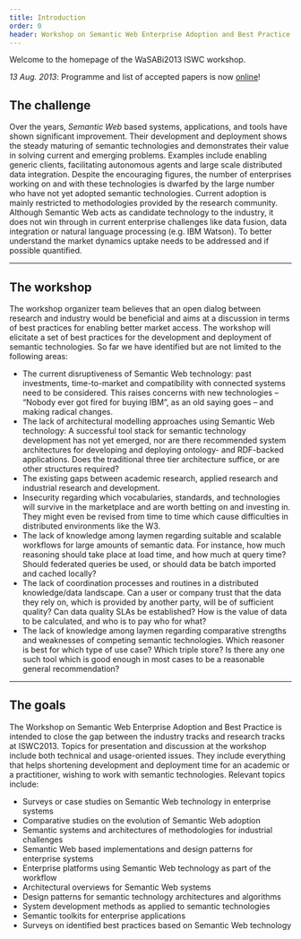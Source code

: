 ```yaml
---
title: Introduction
order: 0
header: Workshop on Semantic Web Enterprise Adoption and Best Practice
---
```


Welcome to the homepage of the WaSABi2013 ISWC workshop.

*13 Aug. 2013*: Programme and list of accepted papers is now [online](http://wasabi-ws.org/programme)! 

## The challenge

Over the years, *Semantic Web* based systems, applications, and tools have shown significant improvement. 
Their development and deployment shows the steady maturing of semantic technologies and demonstrates their value in solving current and emerging problems. 
Examples include enabling generic clients, facilitating autonomous agents and large scale distributed data integration. Despite the encouraging figures, the number of enterprises working on and with these technologies is dwarfed by the large number who have not yet adopted semantic technologies. Current adoption is mainly restricted to methodologies provided by the research community. Although Semantic Web acts as candidate technology to the industry, it does not win through in current enterprise challenges like data fusion, data integration or natural language processing (e.g. IBM Watson). To better understand the market dynamics uptake needs to be addressed and if possible quantified.

------

## The workshop
The workshop organizer team believes that an open dialog between research and industry would be beneficial and aims at a discussion in terms of best practices for enabling better market access. The workshop will elicitate a set of best practices for the development and deployment of semantic technologies. So far we have identified but are not limited to the following areas:
- The current disruptiveness of Semantic Web technology: past investments, time-to-market and compatibility with connected systems need to be considered. This raises concerns with new technologies – “Nobody ever got fired for buying IBM”, as an old saying goes – and making radical changes.
- The lack of architectural modelling approaches using Semantic Web technology: A successful tool stack for semantic technology development has not yet emerged, nor are there recommended system architectures for developing and deploying ontology- and RDF-backed applications. Does the traditional three tier architecture suffice, or are other structures required?
- The existing gaps between academic research, applied research and industrial research and development.
- Insecurity regarding which vocabularies, standards, and technologies will survive in the marketplace and are worth betting on and investing in. They might even be revised from time to time which cause difficulties in distributed environments like the W3.
- The lack of knowledge among laymen regarding suitable and scalable workflows for large amounts of semantic data. For instance, how much reasoning should take place at load time, and how much at query time? Should federated queries be used, or should data be batch imported and cached locally?
- The lack of coordination processes and routines in a distributed knowledge/data landscape. Can a user or company trust that the data they rely on, which is provided by another party, will be of sufficient quality? Can data quality SLAs be established? How is the value of data to be calculated, and who is to pay who for what?
- The lack of knowledge among laymen regarding comparative strengths and weaknesses of competing semantic technologies. Which reasoner is best for which type of use case? Which triple store? Is there any one such tool which is good enough in most cases to be a reasonable general recommendation?


------

## The goals
The Workshop on Semantic Web Enterprise Adoption and Best Practice is intended to close the gap between the industry tracks and research tracks at ISWC2013. Topics for presentation and discussion at the workshop include both technical and usage-oriented issues. They include everything that helps shortening development and deployment time for an academic or a practitioner, wishing to work with semantic technologies.
Relevant topics include:

- Surveys or case studies on Semantic Web technology in enterprise systems
- Comparative studies on the evolution of Semantic Web adoption
- Semantic systems and architectures of methodologies for industrial challenges
- Semantic Web based implementations and design patterns for enterprise systems
- Enterprise platforms using Semantic Web technology as part of the workflow
- Architectural overviews for Semantic Web systems
- Design patterns for semantic technology architectures and algorithms
- System development methods as applied to semantic technologies
- Semantic toolkits for enterprise applications
- Surveys on identified best practices based on Semantic Web technology

